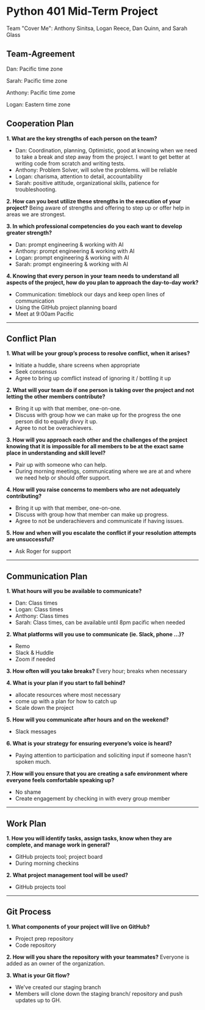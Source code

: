 # Python 401 Mid-Term Project
Team "Cover Me": Anthony Sinitsa, Logan Reece, Dan Quinn, and Sarah Glass

## Team-Agreement

Dan: Pacific time zone

Sarah: Pacific time zone

Anthony: Pacific time zome

Logan: Eastern time zone

## Cooperation Plan
**1. What are the key strengths of each person on the team?**
- Dan: Coordination, planning, Optimistic, good at knowing when we need to take a break and step away from the project. I want to get better at writing code from scratch and writing tests.
- Anthony: Problem Solver, will solve the problems. will be reliable
- Logan: charisma, attention to detail, accountability
- Sarah: positive attitude, organizational skills, patience for troubleshooting.

**2. How can you best utilize these strengths in the execution of your project?**
Being aware of strengths and offering to step up or offer help in areas we are strongest.

**3. In which professional competencies do you each want to develop greater strength?**
- Dan: prompt engineering & working with AI
- Anthony: prompt engineering & working with AI
- Logan: prompt engineering & working with AI
- Sarah: prompt engineering & working with AI

**4. Knowing that every person in your team needs to understand all aspects of the project, how do you plan to approach the day-to-day work?**
 - Communication: timeblock our days and keep open lines of communication
 - Using the GitHub project planning board
 - Meet at 9:00am Pacific
-------------------------
## Conflict Plan
**1. What will be your group’s process to resolve conflict, when it arises?**
- Initiate a huddle, share screens when appropriate
- Seek consensus
- Agree to bring up comflict instead of ignoring it / bottling it up

**2. What will your team do if one person is taking over the project and not letting the other members contribute?**
- Bring it up with that member, one-on-one.
- Discuss with group how we can make up for the progress the one person did to equally divvy it up.
- Agree to not be overachievers.

**3. How will you approach each other and the challenges of the project knowing that it is impossible for all members to be at the exact same place in understanding and skill level?**
- Pair up with someone who can help.
- During morning meetings, communicating where we are at and where we need help or should offer support.

**4. How will you raise concerns to members who are not adequately contributing?**
- Bring it up with that member, one-on-one.
- Discuss with group how that member can make up progress.
- Agree to not be underachievers and communicate if having issues.

**5. How and when will you escalate the conflict if your resolution attempts are unsuccessful?**
- Ask Roger for support
---------------------------
## Communication Plan
**1. What hours will you be available to communicate?**
- Dan: Class times
- Logan: Class times
- Anthony: Class times
- Sarah: Class times, can be available until 8pm pacific when needed

**2. What platforms will you use to communicate (ie. Slack, phone …)?**
- Remo
- Slack & Huddle
- Zoom if needed

**3. How often will you take breaks?**
Every hour; breaks when necessary

**4. What is your plan if you start to fall behind?**
- allocate resources where most necessary
- come up with a plan for how to catch up
- Scale down the project

**5. How will you communicate after hours and on the weekend?**
- Slack messages

**6. What is your strategy for ensuring everyone’s voice is heard?**
- Paying attention to participation and soliciting input if someone hasn't spoken much.

**7. How will you ensure that you are creating a safe environment where everyone feels comfortable speaking up?**
- No shame
- Create engagement by checking in with every group member
---------------------
## Work Plan
**1. How you will identify tasks, assign tasks, know when they are complete, and manage work in general?**
- GitHub projects tool; project board
- During morning checkins

**2. What project management tool will be used?**
- GitHub projects tool
---------------------
## Git Process
**1. What components of your project will live on GitHub?**
- Project prep repository
- Code repository

**2. How will you share the repository with your teammates?**
Everyone is added as an owner of the organization.

**3. What is your Git flow?**
- We've created our staging branch
- Members will clone down the staging branch/ repository and push updates up to GH.
